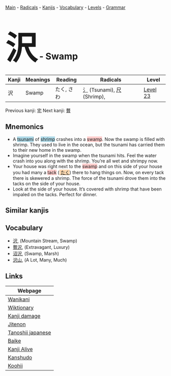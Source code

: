 <style> bigfont {font-size: 100px}</style>
[Main](../README.md) -
[Radicals](../radicals.md) -
[Kanjis](../kanjis.md) -
[Vocabulary](../vocabulary.md) -
[Levels](../levels.md) -
[Grammar](../grammar.md)
# <bigfont> 沢</bigfont> - Swamp 

| Kanji | Meanings | Reading | Radicals | Level |
| --- | --- | --- | --- | --- |
| 沢 | Swamp | たく, さわ | [氵](../radicals/氵.md) (Tsunami), [尺](../radicals/尺.md) (Shrimp),  | [Level 23](../levels/wk_level23.md) |

Previous kanji: [宅](宅.md) Next kanji: [贅](贅.md) 

## Mnemonics
 * A <span style="background-color:#ADD8E6"> tsunami</span> of <span style="background-color:#ADD8E6"> shrimp</span> crashes into a <span style="background-color:#ffcccb"> swamp</span>. Now the swamp is filled with shrimp. They used to live in the ocean, but the tsunami has carried them to their new home in the swamp.
* Imagine yourself in the swamp when the tsunami hits. Feel the water crash into you along with the shrimp. You’re all wet and shrimpy now.
* Your house was right next to the <span style="background-color:#ffcccb"> swamp</span> and on this side of your house you had many a <span style="background-color:#ffcccb"> tack</span> (<span style="background-color:#fed8b1"> [たく](https://jisho.org/search/たく)</span>) there to hang things on. Now, on every tack there is skewered a shrimp. The force of the tsunami drove them into the tacks on the side of your house.
* Look at the side of your house. It’s covered with shrimp that have been impaled on the tacks. Perfect for dinner.


## Similar kanjis
 


## Vocabulary
 * [沢](../vocabulary/沢.md), (Mountain Stream, Swamp)
* [贅沢](../vocabulary/沢.md), (Extravagant, Luxury)
* [沼沢](../vocabulary/沢.md), (Swamp, Marsh)
* [沢山](../vocabulary/沢.md), (A Lot, Many, Much)



## Links 

| Webpage |
| --- |
| [Wanikani          ](https://www.wanikani.com/kanji/沢) |
| [Wiktionary        ](https://en.wiktionary.org/wiki/沢) |
| [Kanji damage      ](http://www.kanjidamage.com/kanji/search?utf8=✓&q=沢) |
| [Jitenon           ](https://jitenon.com/kanji/沢) |
| [Tanoshii japanese ](https://www.tanoshiijapanese.com/dictionary/kanji.cfm?k=沢) |
| [Baike             ](https://baike.baidu.com/item/沢) |
| [Kanji Alive       ](https://app.kanjialive.com/沢) |
| [Kanshudo          ](https://www.kanshudo.com/searchmn?q=沢) |
| [Koohii            ](https://kanji.koohii.com/study/kanji/沢) |
